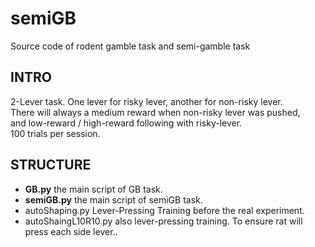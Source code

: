 # semiGB
Source code of rodent gamble task and semi-gamble task

## INTRO      
2-Lever task. One lever for risky lever, another for non-risky lever.     
There will always a medium reward when non-risky lever was pushed,     
and low-reward / high-reward following with risky-lever.      
100 trials per session.     

     
## STRUCTURE
* **GB.py**
  the main script of GB task.    
* **semiGB.py**
  the main script of semiGB task.
* autoShaping.py
  Lever-Pressing Training before the real experiment.
* autoShaingL10R10.py
  also lever-pressing training. To ensure rat will press each side lever..
